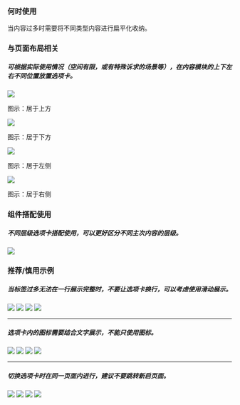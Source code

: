 


### 何时使用
当内容过多时需要将不同类型内容进行扁平化收纳。

### 与页面布局相关

##### 可根据实际使用情况（空间有限，或有特殊诉求的场景等），在内容模块的上下左右不同位置放置选项卡。

<div class="legend">
  <div class="item">
    <img src="https://oteam-tdesign-1258344706.cos.ap-guangzhou.myqcloud.com/site/design/%E9%80%89%E9%A1%B9%E5%8D%A1-1@2x.png"/>
    <p>图示：居于上方</p>
  </div>

  <div class="item">
    <img src="https://oteam-tdesign-1258344706.cos.ap-guangzhou.myqcloud.com/site/design/%E9%80%89%E9%A1%B9%E5%8D%A1-2@2x.png"/>
    <p>图示：居于下方</p>
  </div>

  <div class="item">
    <img src="https://oteam-tdesign-1258344706.cos.ap-guangzhou.myqcloud.com/site/design/%E9%80%89%E9%A1%B9%E5%8D%A1-3@2x.png"/>
    <p>图示：居于左侧</p>
  </div>

  <div class="item">
    <img src="https://oteam-tdesign-1258344706.cos.ap-guangzhou.myqcloud.com/site/design/%E9%80%89%E9%A1%B9%E5%8D%A1-4@2x.png"/>
    <p>图示：居于右侧</p>
  </div>
</div>


### 组件搭配使用

##### 不同层级选项卡搭配使用，可以更好区分不同主次内容的层级。

<img src="https://oteam-tdesign-1258344706.cos.ap-guangzhou.myqcloud.com/site/design/%E9%80%89%E9%A1%B9%E5%8D%A1-5@2x.png"/>


### 推荐/慎用示例

##### 当标签过多无法在一行展示完整时，不要让选项卡换行，可以考虑使用滑动展示。

<img src="https://oteam-tdesign-1258344706.cos.ap-guangzhou.myqcloud.com/site/design/%E9%80%89%E9%A1%B9%E5%8D%A1-6@2x.png"/>
<img class="tag" src="https://oteam-tdesign-1258344706.cos.ap-guangzhou.myqcloud.com/site/doc/good.png" />

<img src="https://oteam-tdesign-1258344706.cos.ap-guangzhou.myqcloud.com/site/design/%E9%80%89%E9%A1%B9%E5%8D%A1----7@2x.png"/>
<img class="tag" src="https://oteam-tdesign-1258344706.cos.ap-guangzhou.myqcloud.com/site/doc/bad.png" />

<hr />

##### 选项卡内的图标需要结合文字展示，不能只使用图标。

<img src="https://oteam-tdesign-1258344706.cos.ap-guangzhou.myqcloud.com/site/design/%E9%80%89%E9%A1%B9%E5%8D%A1-8@2x.png"/>
<img class="tag" src="https://oteam-tdesign-1258344706.cos.ap-guangzhou.myqcloud.com/site/doc/good.png" />

<img src="https://oteam-tdesign-1258344706.cos.ap-guangzhou.myqcloud.com/site/design/%E9%80%89%E9%A1%B9%E5%8D%A1-9@2x.png"/>
<img class="tag" src="https://oteam-tdesign-1258344706.cos.ap-guangzhou.myqcloud.com/site/doc/bad.png" />

<hr />

##### 切换选项卡时在同一页面内进行，建议不要跳转新启页面。

<img src="https://oteam-tdesign-1258344706.cos.ap-guangzhou.myqcloud.com/site/design/%E9%80%89%E9%A1%B9%E5%8D%A1-10@2x.png"/>
<img class="tag" src="https://oteam-tdesign-1258344706.cos.ap-guangzhou.myqcloud.com/site/doc/good.png" />
    
    
<img src="https://oteam-tdesign-1258344706.cos.ap-guangzhou.myqcloud.com/site/design/%E9%80%89%E9%A1%B9%E5%8D%A1-11@2x.png"/>
<img class="tag" src="https://oteam-tdesign-1258344706.cos.ap-guangzhou.myqcloud.com/site/doc/bad.png" />

